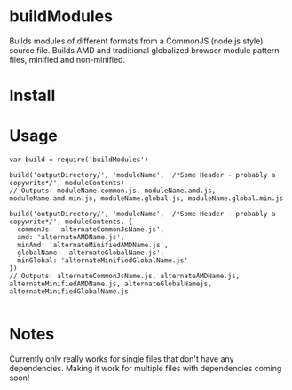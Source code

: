 buildModules
============

Builds modules of different formats from a CommonJS (node.js style) source file. Builds AMD and traditional globalized browser module pattern files, minified and non-minified.

Install
=======



Usage
=====

```
var build = require('buildModules')

build('outputDirectory/', 'moduleName', '/*Some Header - probably a copywrite*/', moduleContents)
// Outputs: moduleName.common.js, moduleName.amd.js, moduleName.amd.min.js, moduleName.global.js, moduleName.global.min.js

build('outputDirectory/', 'moduleName', '/*Some Header - probably a copywrite*/', moduleContents, {
  commonJs: 'alternateCommonJsName.js',
  amd: 'alternateAMDName.js',
  minAmd: 'alternateMinifiedAMDName.js',
  globalName: 'alternateGlobalName.js',
  minGlobal: 'alternateMinifiedGlobalName.js'
})
// Outputs: alternateCommonJsName.js, alternateAMDName.js, alternateMinifiedAMDName.js, alternateGlobalNamejs, alternateMinifiedGlobalName.js


```

Notes
=====

Currently only really works for single files that don't have any dependencies. Making it work for multiple files with dependencies coming soon!
